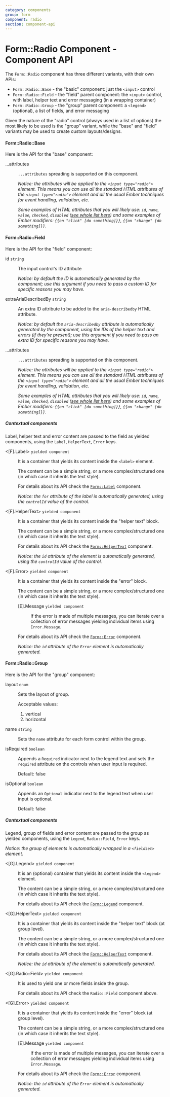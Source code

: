 ```yaml
---
category: components
group: form
component: radio
section: component-api
---
```


# Form::Radio Component - Component API

The `Form::Radio` component has three different variants, with their own APIs:

*   `Form::Radio::Base` - the "basic" component: just the `<input>` control
*   `Form::Radio::Field` - the "field" parent component: the `<input>` control, with label, helper text and error messaging (in a wrapping container)
*   `Form::Radio::Group` - the "group" parent component: a `<legend>` (optional), a list of fields, and error messaging

Given the nature of the "radio" control (always used in a list of options) the most likely to be used is the "group" variant, while the "base" and "field" variants may be used to create custom layouts/designs.

#### Form::Radio::Base

Here is the API for the "base" component:

<dl class="dummy-component-props" aria-labelledby="component-api-form-radio-base"><dt>...attributes</dt><dd><p><code class="dummy-code">...attributes</code> spreading is supported on this component.</p><p><em>Notice: the attributes will be applied to the <code class="dummy-code">&lt;input type="radio"&gt;</code> element. This means you can use all the standard HTML attributes of the <code class="dummy-code">&lt;input type="radio"&gt;</code> element and all the usual Ember techniques for event handling, validation, etc.</em></p><p><em>Some examples of HTML attributes that you will likely use: <code class="dummy-code">id</code>, <code class="dummy-code">name</code>, <code class="dummy-code">value</code>, <code class="dummy-code">checked</code>, <code class="dummy-code">disabled</code> (<a href="https://developer.mozilla.org/en-US/docs/Web/HTML/Element/input#attributes" rel="noopener noreferrer">see whole list here</a>) and some examples of Ember modifiers: <code class="dummy-code">{{on "click" [do something]}}</code>, <code class="dummy-code">{{on "change" [do something]}}</code>.</em></p></dd></dl>

#### Form::Radio::Field

Here is the API for the "field" component:

<dl class="dummy-component-props" aria-labelledby="component-api-form-radio-field"><dt>id <code>string</code></dt><dd><p>The input control's ID attribute</p><p><em>Notice: by default the ID is automatically generated by the component; use this argument if you need to pass a custom ID for specific reasons you may have.</em></p></dd><dt>extraAriaDescribedBy <code>string</code></dt><dd><p>An extra ID attribute to be added to the <code class="dummy-code">aria-describedby</code> HTML attribute.</p><p><em>Notice: by default the <code class="dummy-code">aria-describedby</code> attribute is automatically generated by the component, using the IDs of the helper text and errors (if they're present); use this argument if you need to pass an extra ID for specific reasons you may have.</em></p></dd><dt>...attributes</dt><dd><p><code class="dummy-code">...attributes</code> spreading is supported on this component.</p><p><em>Notice: the attributes will be applied to the <code class="dummy-code">&lt;input type="radio"&gt;</code> element. This means you can use all the standard HTML attributes of the <code class="dummy-code">&lt;input type="radio"&gt;</code> element and all the usual Ember techniques for event handling, validation, etc.</em></p><p><em>Some examples of HTML attributes that you will likely use: <code class="dummy-code">id</code>, <code class="dummy-code">name</code>, <code class="dummy-code">value</code>, <code class="dummy-code">checked</code>, <code class="dummy-code">disabled</code> (<a href="https://developer.mozilla.org/en-US/docs/Web/HTML/Element/input#attributes" rel="noopener noreferrer">see whole list here</a>) and some examples of Ember modifiers: <code class="dummy-code">{{on "click" [do something]}}</code>, <code class="dummy-code">{{on "change" [do something]}}</code>.</em></p></dd></dl>

##### Contextual components

Label, helper text and error content are passed to the field as yielded components, using the `Label`, `HelperText`, `Error` keys.

<dl class="dummy-component-props" aria-labelledby="component-api-form-radio-field-contextual-components"><dt>&lt;[F].Label&gt; <code>yielded component</code></dt><dd><p>It is a container that yields its content inside the <code class="dummy-code">&lt;label&gt;</code> element.</p><p>The content can be a simple string, or a more complex/structured one (in which case it inherits the text style).</p><p>For details about its API check the <a href="/components/form/base-elements/01_overview/"><code class="dummy-code">Form::Label</code></a> component.</p><p><em>Notice: the <code class="dummy-code">for</code> attribute of the label is automatically generated, using the <code class="dummy-code">controlId</code> value of the control.</em></p></dd><dt>&lt;[F].HelperText&gt; <code>yielded component</code></dt><dd><p>It is a container that yields its content inside the "helper text" block.</p><p>The content can be a simple string, or a more complex/structured one (in which case it inherits the text style).</p><p>For details about its API check the <a href="/components/form/base-elements/01_overview/"><code class="dummy-code">Form::HelperText</code></a> component.</p><p><em>Notice: the <code class="dummy-code">id</code> attribute of the element is automatically generated, using the <code class="dummy-code">controlId</code> value of the control.</em></p></dd><dt>&lt;[F].Error&gt; <code>yielded component</code></dt><dd><p>It is a container that yields its content inside the "error" block.</p><p>The content can be a simple string, or a more complex/structured one (in which case it inherits the text style).</p><dl class="dummy-component-props"><dt>[E].Message <code>yielded component</code></dt><dd><p>If the error is made of multiple messages, you can iterate over a collection of error messages yielding individual items using <code class="dummy-code">Error.Message</code>.</p></dd></dl><p>For details about its API check the <a href="/components/form/base-elements/01_overview/"><code class="dummy-code">Form::Error</code></a> component.</p><p><em>Notice: the <code class="dummy-code">id</code> attribute of the <code class="dummy-code">Error</code> element is automatically generated.</em></p></dd></dl>

#### Form::Radio::Group

Here is the API for the "group" component:

<dl class="dummy-component-props" aria-labelledby="component-api-form-radio-group"><dt>layout <code>enum</code></dt><dd><p>Sets the layout of group.</p><p>Acceptable values:</p><ol><li class="default">vertical</li><li>horizontal</li></ol></dd><dt>name <code>string</code></dt><dd><p>Sets the <code class="dummy-code">name</code> attribute for each form control within the group.</p></dd><dt>isRequired <code>boolean</code></dt><dd><p>Appends a <code class="dummy-code">Required</code> indicator next to the legend text and sets the <code class="dummy-code">required</code> attribute on the controls when user input is required.</p><p>Default: <span class="default">false</span></p></dd><dt>isOptional <code>boolean</code></dt><dd><p>Appends an <code class="dummy-code">Optional</code> indicator next to the legend text when user input is optional.</p><p>Default: <span class="default">false</span></p></dd></dl>

##### Contextual components

Legend, group of fields and error content are passed to the group as yielded components, using the `Legend`, `Radio::Field`, `Error` keys.

_Notice: the group of elements is automatically wrapped in a `<fieldset>` element._

<dl class="dummy-component-props" aria-labelledby="component-api-form-radio-group-contextual-components"><dt>&lt;[G].Legend&gt; <code>yielded component</code></dt><dd><p>It is an (optional) container that yields its content inside the <code class="dummy-code">&lt;legend&gt;</code> element.</p><p>The content can be a simple string, or a more complex/structured one (in which case it inherits the text style).</p><p>For details about its API check the <a href="/components/form/base-elements/01_overview/"><code class="dummy-code">Form::Legend</code></a> component.</p></dd><dt>&lt;[G].HelperText&gt; <code>yielded component</code></dt><dd><p>It is a container that yields its content inside the "helper text" block (at group level).</p><p>The content can be a simple string, or a more complex/structured one (in which case it inherits the text style).</p><p>For details about its API check the <a href="/components/form/base-elements/01_overview/"><code class="dummy-code">Form::HelperText</code></a> component.</p><p><em>Notice: the <code class="dummy-code">id</code> attribute of the element is automatically generated.</em></p></dd><dt>&lt;[G].Radio::Field&gt; <code>yielded component</code></dt><dd><p>It is used to yield one or more fields inside the group.</p><p>For details about its API check the <code class="dummy-code">Radio::Field</code> component above.</p></dd><dt>&lt;[G].Error&gt; <code>yielded component</code></dt><dd><p>It is a container that yields its content inside the "error" block (at group level).</p><p>The content can be a simple string, or a more complex/structured one (in which case it inherits the text style).</p><dl class="dummy-component-props"><dt>[E].Message <code>yielded component</code></dt><dd><p>If the error is made of multiple messages, you can iterate over a collection of error messages yielding individual items using <code class="dummy-code">Error.Message</code>.</p></dd></dl><p>For details about its API check the <a href="/components/form/base-elements/01_overview/"><code class="dummy-code">Form::Error</code></a> component.</p><p><em>Notice: the <code class="dummy-code">id</code> attribute of the <code class="dummy-code">Error</code> element is automatically generated.</em></p></dd></dl>